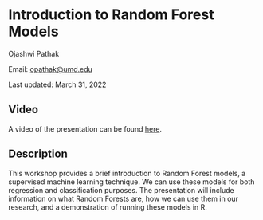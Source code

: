 # Introduction to Random Forest Models

Ojashwi Pathak

Email: opathak@umd.edu

Last updated: March 31, 2022

## Video

A video of the presentation can be found [here](https://umd.box.com/s/8vdj0p7oggrd904486jarc6u0qfgff6f).

## Description

This workshop provides a brief introduction to Random Forest models, a supervised machine learning technique. We can use these models for both regression and classification purposes. The presentation will include information on what Random Forests are, how we can use them in our research, and a demonstration of running these models in R.
